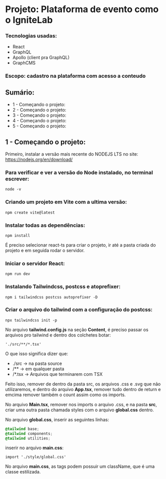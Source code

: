 # Projeto: Plataforma de evento como o IgniteLab

### Tecnologias usadas:
- React
- GraphQL
- Apollo (client pra GraphQL)
- GraphCMS

### Escopo: cadastro na plataforma com acesso a conteudo

## Sumário:
- 1 - Começando o projeto:
- 2 - Começando o projeto:
- 3 - Começando o projeto:
- 4 - Começando o projeto:
- 5 - Começando o projeto:

## 1 - Começando o projeto:
Primeiro, instalar a versão mais recente do NODEJS LTS no site: https://nodejs.org/en/download/

### Para verificar e ver a versão do Node instalado, no terminal escrever:
```
node -v
```

### Criando um projeto em Vite com a ultima versão:
```
npm create vite@latest
```
### Instalar todas as dependências:
```
npm install
```
É preciso selecionar react-ts para criar o projeto, ir até a pasta criada do projeto e em seguida rodar o servidor.
### Iniciar o servidor React:
```
npm run dev
```
### Instalando Tailwindcss, postcss e atoprefixer:
```
npm i tailwindcss postcss autoprefixer -D
```
### Criar o arquivo do tailwind com a configuração do postcss:
```
npx tailwindcss init -p
```

No arquivo **tailwind.config.js** na seção **Content**, é preciso passar os arquivos pro tailwind e dentro dos colchetes botar:
```tsx
'./src/**/*.tsx'
```
O que isso significa dizer que:
- ./src  -> na pasta source
- /**  ->  em qualquer pasta
- /*.tsx  ->  Arquivos que terminarem com TSX


Feito isso, remover de dentro da pasta src, os arquivos .css e .svg que não utilizaremos, e dentro do arquivo **App.tsx**, remover tudo dentro de return e emcima remover também o count assim como os imports.

No arquivo **Main.tsx**, remover nos imports o arquivo .css, e na pasta **src**, criar uma outra pasta chamada styles com o arquivo **global.css** dentro.

No arquivo **global.css**, inserir as seguintes linhas:
```css
@tailwind base;
@tailwind components;
@tailwind utilities;
```
inserir no arquivo **main.css**:
```tsx
import './style/global.css'
```

No arquivo **main.css**, as tags podem possuir um className, que é uma classe estilizada.



